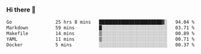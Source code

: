 ### Hi there 👋

<!--
**yeya24/yeya24** is a ✨ _special_ ✨ repository because its `README.md` (this file) appears on your GitHub profile.

Here are some ideas to get you started:

- 🔭 I’m currently working on ...
- 🌱 I’m currently learning ...
- 👯 I’m looking to collaborate on ...
- 🤔 I’m looking for help with ...
- 💬 Ask me about ...
- 📫 How to reach me: ...
- 😄 Pronouns: ...
- ⚡ Fun fact: ...
-->

<!--START_SECTION:waka-->

```txt
Go                25 hrs 8 mins   ███████████████████████▓░   94.04 %
Markdown          59 mins         █░░░░░░░░░░░░░░░░░░░░░░░░   03.71 %
Makefile          14 mins         ▒░░░░░░░░░░░░░░░░░░░░░░░░   00.89 %
YAML              11 mins         ▒░░░░░░░░░░░░░░░░░░░░░░░░   00.71 %
Docker            5 mins          ░░░░░░░░░░░░░░░░░░░░░░░░░   00.37 %
```

<!--END_SECTION:waka-->
